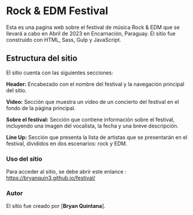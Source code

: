 # Rock & EDM Festival
Esta es una pagina web sobre el festival de música Rock & EDM que se llevará a cabo en Abril de 2023 en Encarnación, Paraguay. El sitio fue construido con HTML, Sass, Gulp y JavaScript.

## Estructura del sitio
El sitio cuenta con las siguientes secciones:

**Header:** Encabezado con el nombre del festival y la navegación principal del sitio.

**Video:** Sección que muestra un video de un concierto del festival en el fondo de la página principal.

**Sobre el festival:** Sección que contiene información sobre el festival, incluyendo una imagen del vocalista, la fecha y una breve descripción.

**Line Up:** Sección que presenta la lista de artistas que se presentarán en el festival, divididos en dos escenarios: rock y EDM.
### Uso del sitio
Para acceder al sitio, se debe abrir este enlance : https://bryanquin3.github.io/festival/

### Autor
El sitio fue creado por [**Bryan Quintana**].
